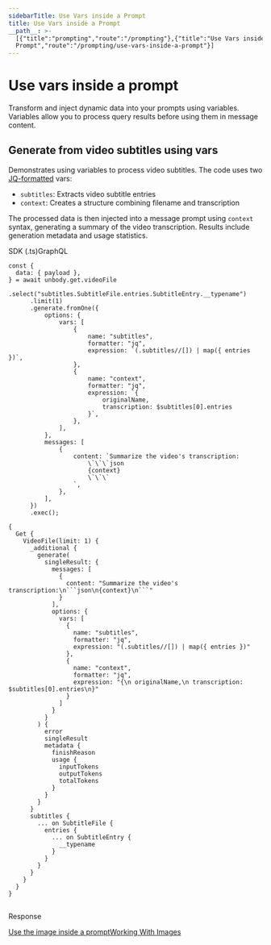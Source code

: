 ```yaml
---
sidebarTitle: Use Vars inside a Prompt
title: Use Vars inside a Prompt
__path__: >-
  [{"title":"prompting","route":"/prompting"},{"title":"Use Vars inside a
  Prompt","route":"/prompting/use-vars-inside-a-prompt"}]
---
```


# Use vars inside a prompt

Transform and inject dynamic data into your prompts using variables. Variables allow you to process query results before using them in message content.

## Generate from video subtitles using vars

Demonstrates using variables to process video subtitles. The code uses two [JQ-formatted](https://jqlang.github.io/jq/) vars:

-   `subtitles`: Extracts video subtitle entries
-   `context`: Creates a structure combining filename and transcription

The processed data is then injected into a message prompt using `context` syntax, generating a summary of the video transcription. Results include generation metadata and usage statistics.

SDK (.ts)GraphQL

```
const {
  data: { payload },
} = await unbody.get.videoFile
      .select("subtitles.SubtitleFile.entries.SubtitleEntry.__typename")
      .limit(1)
      .generate.fromOne({
          options: {
              vars: [
                  {
                      name: "subtitles",
                      formatter: "jq",
                      expression: `(.subtitles//[]) | map({ entries })`,
                  },
                  {
                      name: "context",
                      formatter: "jq",
                      expression: `{
                          originalName,
                          transcription: $subtitles[0].entries
                      }`,
                  },
              ],
          },
          messages: [
              {
                  content: `Summarize the video's transcription:
                      \`\`\`json
                      {context}
                      \`\`\`
                  `,
              },
          ],
      })
      .exec();
```

```
{
  Get {
    VideoFile(limit: 1) {
      _additional {
        generate(
          singleResult: {
            messages: [
              {
                content: "Summarize the video's transcription:\n```json\n{context}\n```"
              }
            ], 
            options: {
              vars: [
                {
                  name: "subtitles", 
                  formatter: "jq", 
                  expression: "(.subtitles//[]) | map({ entries })"
                }, 
                {
                  name: "context", 
                  formatter: "jq", 
                  expression: "{\n originalName,\n transcription: $subtitles[0].entries\n}"
                }
              ]
            }
          }
        ) {
          error
          singleResult
          metadata {
            finishReason
            usage {
              inputTokens
              outputTokens
              totalTokens
            }
          }
        }
      }
      subtitles {
        ... on SubtitleFile {
          entries {
            ... on SubtitleEntry {
              __typename
            }
          }
        }
      }
    }
  }
}
```

## 

Response

[Use the image inside a prompt](/prompting/use-the-image-inside-a-prompt "Use the image inside a prompt")[Working With Images](/working-with-images "Working With Images")